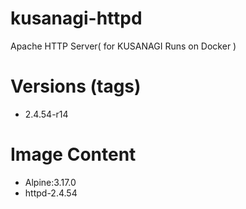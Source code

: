 # kusanagi-httpd

Apache HTTP Server( for KUSANAGI Runs on Docker )

# Versions (tags)

- 2.4.54-r14

# Image Content

- Alpine:3.17.0
- httpd-2.4.54

